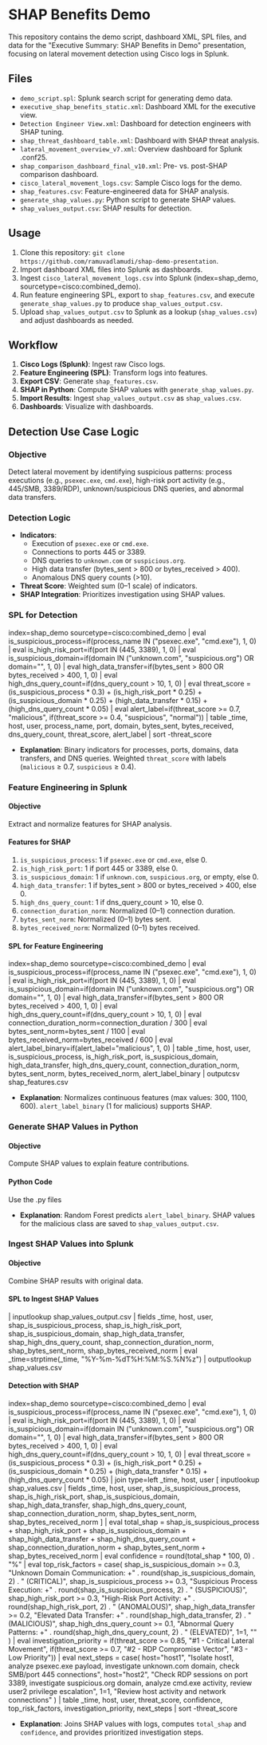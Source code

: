 # SHAP Benefits Demo

This repository contains the demo script, dashboard XML, SPL files, and data for the "Executive Summary: SHAP Benefits in Demo" presentation, focusing on lateral movement detection using Cisco logs in Splunk.

## Files
- `demo_script.spl`: Splunk search script for generating demo data.
- `executive_shap_benefits_static.xml`: Dashboard XML for the executive view.
- `Detection Engineer View.xml`: Dashboard for detection engineers with SHAP tuning.
- `shap_threat_dashboard_table.xml`: Dashboard with SHAP threat analysis.
- `lateral_movement_overview_v7.xml`: Overview dashboard for Splunk .conf25.
- `shap_comparison_dashboard_final_v10.xml`: Pre- vs. post-SHAP comparison dashboard.
- `cisco_lateral_movement_logs.csv`: Sample Cisco logs for the demo.
- `shap_features.csv`: Feature-engineered data for SHAP analysis.
- `generate_shap_values.py`: Python script to generate SHAP values.
- `shap_values_output.csv`: SHAP results for detection.

## Usage
1. Clone this repository: `git clone https://github.com/ramuvadlamudi/shap-demo-presentation`.
2. Import dashboard XML files into Splunk as dashboards.
3. Ingest `cisco_lateral_movement_logs.csv` into Splunk (index=shap_demo, sourcetype=cisco:combined_demo).
4. Run feature engineering SPL, export to `shap_features.csv`, and execute `generate_shap_values.py` to produce `shap_values_output.csv`.
5. Upload `shap_values_output.csv` to Splunk as a lookup (`shap_values.csv`) and adjust dashboards as needed.

## Workflow
1. **Cisco Logs (Splunk)**: Ingest raw Cisco logs.
2. **Feature Engineering (SPL)**: Transform logs into features.
3. **Export CSV**: Generate `shap_features.csv`.
4. **SHAP in Python**: Compute SHAP values with `generate_shap_values.py`.
5. **Import Results**: Ingest `shap_values_output.csv` as `shap_values.csv`.
6. **Dashboards**: Visualize with dashboards.

## Detection Use Case Logic
### Objective
Detect lateral movement by identifying suspicious patterns: process executions (e.g., `psexec.exe`, `cmd.exe`), high-risk port activity (e.g., 445/SMB, 3389/RDP), unknown/suspicious DNS queries, and abnormal data transfers.

### Detection Logic
- **Indicators**:
  - Execution of `psexec.exe` or `cmd.exe`.
  - Connections to ports 445 or 3389.
  - DNS queries to `unknown.com` or `suspicious.org`.
  - High data transfer (bytes_sent > 800 or bytes_received > 400).
  - Anomalous DNS query counts (>10).
- **Threat Score**: Weighted sum (0–1 scale) of indicators.
- **SHAP Integration**: Prioritizes investigation using SHAP values.

### SPL for Detection

index=shap_demo sourcetype=cisco:combined_demo
| eval is_suspicious_process=if(process_name IN ("psexec.exe", "cmd.exe"), 1, 0)
| eval is_high_risk_port=if(port IN (445, 3389), 1, 0)
| eval is_suspicious_domain=if(domain IN ("unknown.com", "suspicious.org") OR domain="", 1, 0)
| eval high_data_transfer=if(bytes_sent > 800 OR bytes_received > 400, 1, 0)
| eval high_dns_query_count=if(dns_query_count > 10, 1, 0)
| eval threat_score = (is_suspicious_process * 0.3) + (is_high_risk_port * 0.25) + (is_suspicious_domain * 0.25) + (high_data_transfer * 0.15) + (high_dns_query_count * 0.05)
| eval alert_label=if(threat_score >= 0.7, "malicious", if(threat_score >= 0.4, "suspicious", "normal"))
| table _time, host, user, process_name, port, domain, bytes_sent, bytes_received, dns_query_count, threat_score, alert_label
| sort -threat_score

- **Explanation**: Binary indicators for processes, ports, domains, data transfers, and DNS queries. Weighted `threat_score` with labels (`malicious` ≥ 0.7, `suspicious` ≥ 0.4).

### Feature Engineering in Splunk
#### Objective
Extract and normalize features for SHAP analysis.

#### Features for SHAP
1. `is_suspicious_process`: 1 if `psexec.exe` or `cmd.exe`, else 0.
2. `is_high_risk_port`: 1 if port 445 or 3389, else 0.
3. `is_suspicious_domain`: 1 if `unknown.com`, `suspicious.org`, or empty, else 0.
4. `high_data_transfer`: 1 if bytes_sent > 800 or bytes_received > 400, else 0.
5. `high_dns_query_count`: 1 if dns_query_count > 10, else 0.
6. `connection_duration_norm`: Normalized (0–1) connection duration.
7. `bytes_sent_norm`: Normalized (0–1) bytes sent.
8. `bytes_received_norm`: Normalized (0–1) bytes received.

#### SPL for Feature Engineering

index=shap_demo sourcetype=cisco:combined_demo
| eval is_suspicious_process=if(process_name IN ("psexec.exe", "cmd.exe"), 1, 0)
| eval is_high_risk_port=if(port IN (445, 3389), 1, 0)
| eval is_suspicious_domain=if(domain IN ("unknown.com", "suspicious.org") OR domain="", 1, 0)
| eval high_data_transfer=if(bytes_sent > 800 OR bytes_received > 400, 1, 0)
| eval high_dns_query_count=if(dns_query_count > 10, 1, 0)
| eval connection_duration_norm=connection_duration / 300
| eval bytes_sent_norm=bytes_sent / 1100
| eval bytes_received_norm=bytes_received / 600
| eval alert_label_binary=if(alert_label="malicious", 1, 0)
| table _time, host, user, is_suspicious_process, is_high_risk_port, is_suspicious_domain, high_data_transfer, high_dns_query_count, connection_duration_norm, bytes_sent_norm, bytes_received_norm, alert_label_binary
| outputcsv shap_features.csv

- **Explanation**: Normalizes continuous features (max values: 300, 1100, 600). `alert_label_binary` (1 for malicious) supports SHAP.

### Generate SHAP Values in Python
#### Objective
Compute SHAP values to explain feature contributions.

#### Python Code
Use the .py files
- **Explanation**: Random Forest predicts `alert_label_binary`. SHAP values for the malicious class are saved to `shap_values_output.csv`.

### Ingest SHAP Values into Splunk
#### Objective
Combine SHAP results with original data.

#### SPL to Ingest SHAP Values
| inputlookup shap_values_output.csv
| fields _time, host, user, shap_is_suspicious_process, shap_is_high_risk_port, shap_is_suspicious_domain, shap_high_data_transfer, shap_high_dns_query_count, shap_connection_duration_norm, shap_bytes_sent_norm, shap_bytes_received_norm
| eval _time=strptime(_time, "%Y-%m-%dT%H:%M:%S.%N%z")
| outputlookup shap_values.csv


#### Detection with SHAP
index=shap_demo sourcetype=cisco:combined_demo
| eval is_suspicious_process=if(process_name IN ("psexec.exe", "cmd.exe"), 1, 0)
| eval is_high_risk_port=if(port IN (445, 3389), 1, 0)
| eval is_suspicious_domain=if(domain IN ("unknown.com", "suspicious.org") OR domain="", 1, 0)
| eval high_data_transfer=if(bytes_sent > 800 OR bytes_received > 400, 1, 0)
| eval high_dns_query_count=if(dns_query_count > 10, 1, 0)
| eval threat_score = (is_suspicious_process * 0.3) + (is_high_risk_port * 0.25) + (is_suspicious_domain * 0.25) + (high_data_transfer * 0.15) + (high_dns_query_count * 0.05)
| join type=left _time, host, user
[ inputlookup shap_values.csv
| fields _time, host, user, shap_is_suspicious_process, shap_is_high_risk_port, shap_is_suspicious_domain, shap_high_data_transfer, shap_high_dns_query_count, shap_connection_duration_norm, shap_bytes_sent_norm, shap_bytes_received_norm ]
| eval total_shap = shap_is_suspicious_process + shap_high_risk_port + shap_is_suspicious_domain + shap_high_data_transfer + shap_high_dns_query_count + shap_connection_duration_norm + shap_bytes_sent_norm + shap_bytes_received_norm
| eval confidence = round(total_shap * 100, 0) . "%"
| eval top_risk_factors = case(
shap_is_suspicious_domain >= 0.3, "Unknown Domain Communication: +" . round(shap_is_suspicious_domain, 2) . " (CRITICAL)",
shap_is_suspicious_process >= 0.3, "Suspicious Process Execution: +" . round(shap_is_suspicious_process, 2) . " (SUSPICIOUS)",
shap_high_risk_port >= 0.3, "High-Risk Port Activity: +" . round(shap_high_risk_port, 2) . " (ANOMALOUS)",
shap_high_data_transfer >= 0.2, "Elevated Data Transfer: +" . round(shap_high_data_transfer, 2) . " (MALICIOUS)",
shap_high_dns_query_count >= 0.1, "Abnormal Query Patterns: +" . round(shap_high_dns_query_count, 2) . " (ELEVATED)",
1=1, ""
)
| eval investigation_priority = if(threat_score >= 0.85, "#1 - Critical Lateral Movement", if(threat_score >= 0.7, "#2 - RDP Compromise Vector", "#3 - Low Priority"))
| eval next_steps = case(
host="host1", "Isolate host1, analyze psexec.exe payload, investigate unknown.com domain, check SMB/port 445 connections",
host="host2", "Check RDP sessions on port 3389, investigate suspicious.org domain, analyze cmd.exe activity, review user2 privilege escalation",
1=1, "Review host activity and network connections"
)
| table _time, host, user, threat_score, confidence, top_risk_factors, investigation_priority, next_steps
| sort -threat_score

- **Explanation**: Joins SHAP values with logs, computes `total_shap` and `confidence`, and provides prioritized investigation steps.

